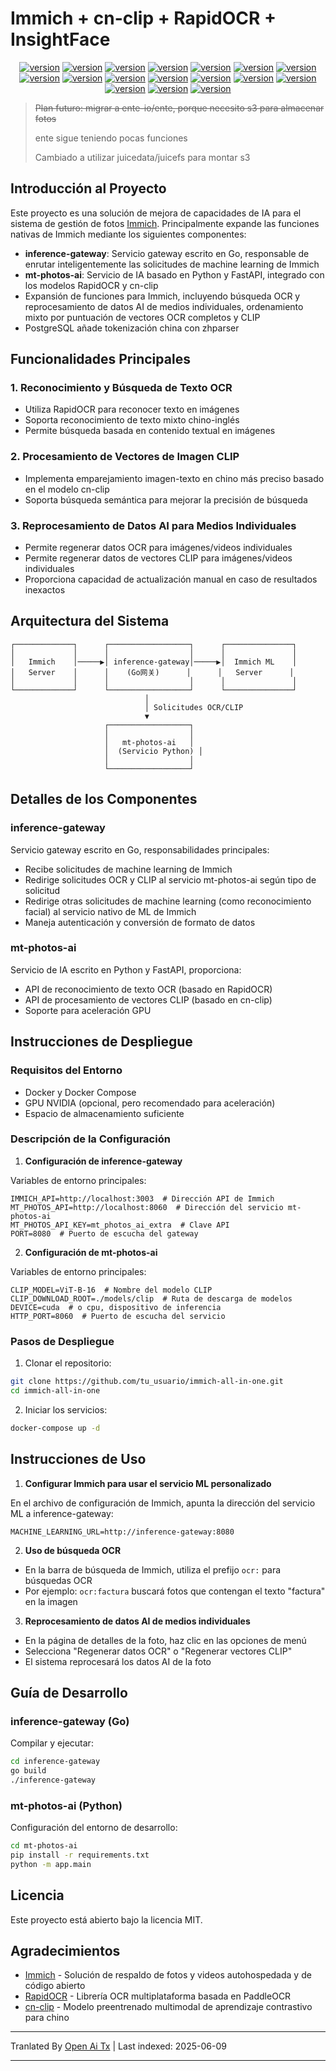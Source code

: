# Immich + cn-clip + RapidOCR + InsightFace

<div style="text-align: center"><p><a href="https://openaitx.github.io/view.html?user=eric-gitta-moore&project=immich-all-in-one&lang=en"><img src="https://img.shields.io/badge/EN-white" alt="version"></a> <a href="https://openaitx.github.io/view.html?user=eric-gitta-moore&project=immich-all-in-one&lang=zh-CN"><img src="https://img.shields.io/badge/简中-white" alt="version"></a> <a href="https://openaitx.github.io/view.html?user=eric-gitta-moore&project=immich-all-in-one&lang=zh-TW"><img src="https://img.shields.io/badge/繁中-white" alt="version"></a> <a href="https://openaitx.github.io/view.html?user=eric-gitta-moore&project=immich-all-in-one&lang=ja"><img src="https://img.shields.io/badge/日本語-white" alt="version"></a> <a href="https://openaitx.github.io/view.html?user=eric-gitta-moore&project=immich-all-in-one&lang=ko"><img src="https://img.shields.io/badge/한국어-white" alt="version"></a> <a href="https://openaitx.github.io/view.html?user=eric-gitta-moore&project=immich-all-in-one&lang=th"><img src="https://img.shields.io/badge/ไทย-white" alt="version"></a> <a href="https://openaitx.github.io/view.html?user=eric-gitta-moore&project=immich-all-in-one&lang=fr"><img src="https://img.shields.io/badge/Français-white" alt="version"></a> <a href="https://openaitx.github.io/view.html?user=eric-gitta-moore&project=immich-all-in-one&lang=de"><img src="https://img.shields.io/badge/Deutsch-white" alt="version"></a> <a href="https://openaitx.github.io/view.html?user=eric-gitta-moore&project=immich-all-in-one&lang=es"><img src="https://img.shields.io/badge/Español-white" alt="version"></a> <a href="https://openaitx.github.io/view.html?user=eric-gitta-moore&project=immich-all-in-one&lang=it"><img src="https://img.shields.io/badge/Italiano-white" alt="version"></a> <a href="https://openaitx.github.io/view.html?user=eric-gitta-moore&project=immich-all-in-one&lang=ru"><img src="https://img.shields.io/badge/Русский-white" alt="version"></a> <a href="https://openaitx.github.io/view.html?user=eric-gitta-moore&project=immich-all-in-one&lang=pt"><img src="https://img.shields.io/badge/Português-white" alt="version"></a> <a href="https://openaitx.github.io/view.html?user=eric-gitta-moore&project=immich-all-in-one&lang=nl"><img src="https://img.shields.io/badge/Nederlands-white" alt="version"></a> <a href="https://openaitx.github.io/view.html?user=eric-gitta-moore&project=immich-all-in-one&lang=pl"><img src="https://img.shields.io/badge/Polski-white" alt="version"></a> <a href="https://openaitx.github.io/view.html?user=eric-gitta-moore&project=immich-all-in-one&lang=ar"><img src="https://img.shields.io/badge/العربية-white" alt="version"></a> <a href="https://openaitx.github.io/view.html?user=eric-gitta-moore&project=immich-all-in-one&lang=tr"><img src="https://img.shields.io/badge/Türkçe-white" alt="version"></a> <a href="https://openaitx.github.io/view.html?user=eric-gitta-moore&project=immich-all-in-one&lang=vi"><img src="https://img.shields.io/badge/Tiếng Việt-white" alt="version"></a> </p></div>

> ~~Plan futuro: migrar a ente-io/ente, porque necesito s3 para almacenar fotos~~
>
> ente sigue teniendo pocas funciones
>
> Cambiado a utilizar juicedata/juicefs para montar s3

## Introducción al Proyecto

Este proyecto es una solución de mejora de capacidades de IA para el sistema de gestión de fotos [Immich](https://github.com/immich-app/immich). Principalmente expande las funciones nativas de Immich mediante los siguientes componentes:

- **inference-gateway**: Servicio gateway escrito en Go, responsable de enrutar inteligentemente las solicitudes de machine learning de Immich
- **mt-photos-ai**: Servicio de IA basado en Python y FastAPI, integrado con los modelos RapidOCR y cn-clip
- Expansión de funciones para Immich, incluyendo búsqueda OCR y reprocesamiento de datos AI de medios individuales, ordenamiento mixto por puntuación de vectores OCR completos y CLIP
- PostgreSQL añade tokenización china con zhparser

## Funcionalidades Principales

### 1. Reconocimiento y Búsqueda de Texto OCR

- Utiliza RapidOCR para reconocer texto en imágenes
- Soporta reconocimiento de texto mixto chino-inglés
- Permite búsqueda basada en contenido textual en imágenes

### 2. Procesamiento de Vectores de Imagen CLIP

- Implementa emparejamiento imagen-texto en chino más preciso basado en el modelo cn-clip
- Soporta búsqueda semántica para mejorar la precisión de búsqueda

### 3. Reprocesamiento de Datos AI para Medios Individuales

- Permite regenerar datos OCR para imágenes/videos individuales
- Permite regenerar datos de vectores CLIP para imágenes/videos individuales
- Proporciona capacidad de actualización manual en caso de resultados inexactos

## Arquitectura del Sistema

```
┌─────────────┐      ┌──────────────────┐      ┌───────────────┐
│             │      │                  │      │               │
│   Immich    │─────▶│ inference-gateway│─────▶│  Immich ML    │
│   Server    │      │    (Go网关)      │      │   Server      │
│             │      │                  │      │               │
└─────────────┘      └──────────────────┘      └───────────────┘
                              │
                              │ Solicitudes OCR/CLIP
                              ▼
                     ┌──────────────────┐
                     │                  │
                     │   mt-photos-ai   │
                     │  (Servicio Python) │
                     │                  │
                     └──────────────────┘
```

## Detalles de los Componentes

### inference-gateway

Servicio gateway escrito en Go, responsabilidades principales:
- Recibe solicitudes de machine learning de Immich
- Redirige solicitudes OCR y CLIP al servicio mt-photos-ai según tipo de solicitud
- Redirige otras solicitudes de machine learning (como reconocimiento facial) al servicio nativo de ML de Immich
- Maneja autenticación y conversión de formato de datos

### mt-photos-ai

Servicio de IA escrito en Python y FastAPI, proporciona:
- API de reconocimiento de texto OCR (basado en RapidOCR)
- API de procesamiento de vectores CLIP (basado en cn-clip)
- Soporte para aceleración GPU

## Instrucciones de Despliegue

### Requisitos del Entorno

- Docker y Docker Compose
- GPU NVIDIA (opcional, pero recomendado para aceleración)
- Espacio de almacenamiento suficiente

### Descripción de la Configuración

1. **Configuración de inference-gateway**

Variables de entorno principales:
```
IMMICH_API=http://localhost:3003  # Dirección API de Immich
MT_PHOTOS_API=http://localhost:8060  # Dirección del servicio mt-photos-ai
MT_PHOTOS_API_KEY=mt_photos_ai_extra  # Clave API
PORT=8080  # Puerto de escucha del gateway
```

2. **Configuración de mt-photos-ai**

Variables de entorno principales:
```
CLIP_MODEL=ViT-B-16  # Nombre del modelo CLIP
CLIP_DOWNLOAD_ROOT=./models/clip  # Ruta de descarga de modelos
DEVICE=cuda  # o cpu, dispositivo de inferencia
HTTP_PORT=8060  # Puerto de escucha del servicio
```

### Pasos de Despliegue

1. Clonar el repositorio:
```bash
git clone https://github.com/tu_usuario/immich-all-in-one.git
cd immich-all-in-one
```

2. Iniciar los servicios:
```bash
docker-compose up -d
```

## Instrucciones de Uso

1. **Configurar Immich para usar el servicio ML personalizado**

En el archivo de configuración de Immich, apunta la dirección del servicio ML a inference-gateway:
```
MACHINE_LEARNING_URL=http://inference-gateway:8080
```

2. **Uso de búsqueda OCR**

- En la barra de búsqueda de Immich, utiliza el prefijo `ocr:` para búsquedas OCR
- Por ejemplo: `ocr:factura` buscará fotos que contengan el texto "factura" en la imagen

3. **Reprocesamiento de datos AI de medios individuales**

- En la página de detalles de la foto, haz clic en las opciones de menú
- Selecciona "Regenerar datos OCR" o "Regenerar vectores CLIP"
- El sistema reprocesará los datos AI de la foto

## Guía de Desarrollo

### inference-gateway (Go)

Compilar y ejecutar:
```bash
cd inference-gateway
go build
./inference-gateway
```

### mt-photos-ai (Python)

Configuración del entorno de desarrollo:
```bash
cd mt-photos-ai
pip install -r requirements.txt
python -m app.main
```

## Licencia

Este proyecto está abierto bajo la licencia MIT.

## Agradecimientos

- [Immich](https://github.com/immich-app/immich) - Solución de respaldo de fotos y videos autohospedada y de código abierto
- [RapidOCR](https://github.com/RapidAI/RapidOCR) - Librería OCR multiplataforma basada en PaddleOCR
- [cn-clip](https://github.com/OFA-Sys/Chinese-CLIP) - Modelo preentrenado multimodal de aprendizaje contrastivo para chino

---

Tranlated By [Open Ai Tx](https://github.com/OpenAiTx/OpenAiTx) | Last indexed: 2025-06-09

---